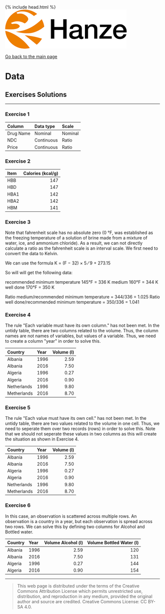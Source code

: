 {% include head.html %}
![Hanze](../hanze/hanze.png)

[Go back to the main page](../index.md)


# Data

## Exercises Solutions

---

### Exercise 1

|Column           |Data type       |Scale            |
|:----------------|:---------------|:----------------|
|Drug Name        |Nominal         |Nominal          |
|NDC              |Continuous      |Ratio            |
|Price            |Continuous      |Ratio            |


### Exercise 2

|Item             |Calories (kcal/g)|
|:----------------|----------------:|
|HBB              |147              |
|HBD              |147              |
|HBA1             |142              |
|HBA2             |142              |
|HBM              |141              |


### Exercise 3

Note that fahrenheit scale has no absolute zero (0 °F, was established as the freezing temperature of a solution of brine made from a mixture of water, ice, and ammonium chloride). As a result, we can not directly calculate a ratio as the fahrenheit scale is an interval scale. We first need to convert the data to Kelvin.

We can use the formula K = (F − 32) × 5 ⁄ 9 + 273.15

So will will get the following data:

recommended minimum temperature	145°F = 336 K
medium	160°F = 344 K
well done	170°F = 350 K

Ratio medium/recommended minimum temperature = 344/336 = 1.025
Ratio well done/recommended minimum temperature = 350/336 = 1.041

### Exercise 4

The rule "Each variable must have its own column." has not been met. In the untidy table, there are two columns related to the volume. Thus, the column names are not names of variables, but values of a variable. Thus, we need to create a column "year" in order to solve this.

|Country        |Year|Volume (l)|
|:--------------|:---|---------:|
|Albania        |1996|2.59      |
|Albania        |2016|7.50      |
|Algeria        |1996|0.27      |
|Algeria        |2016|0.90      |
|Netherlands    |1996|9.80      |
|Metherlands    |2016|8.70      |

### Exercise 5

The rule "Each value must have its own cell." has not been met. In the untidy table, there are two values related to the volume in one cell. Thus, we need to seperate them over two records (rows) in order to solve this. Note that we should not seperate these values in two columns as this will create the situation as shown in Exercise 4.

|Country        |Year|Volume (l)|
|:--------------|:---|---------:|
|Albania        |1996|2.59      |
|Albania        |2016|7.50      |
|Algeria        |1996|0.27      |
|Algeria        |2016|0.90      |
|Netherlands    |1996|9.80      |
|Metherlands    |2016|8.70      |

### Exercise 6

In this case, an observation is scattered across multiple rows.
An observation is a country in a year, but each observation is spread across two rows.
We can solve this by defining two columns for Alcohol and Bottled water.

|Country        |Year|Volume Alcohol (l) |Volume Bottled Water (l)|
|:--------------|:---|------------------:|-----------------------:|
|Albania        |1996|2.59               |120                     |
|Albania        |2016|7.50               |131                     |
|Algeria        |1996|0.27               |144                     |
|Algeria        |2016|0.90               |154                     |

---


>This web page is distributed under the terms of the Creative Commons Attribution License which permits unrestricted use, distribution, and reproduction in any medium, provided the original author and source are credited.
>Creative Commons License: CC BY-SA 4.0.

